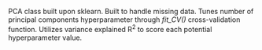 PCA class built upon sklearn. Built to handle missing data. Tunes number of principal components hyperparameter through *fit_CV()* cross-validation function. Utilizes variance explained R<sup>2</sup> to score each potential hyperparameter value.
